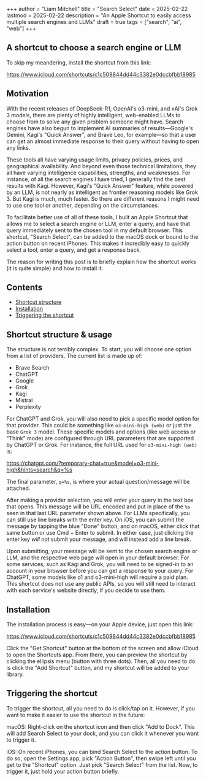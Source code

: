+++
author = "Liam Mitchell"
title = "Search Select"
date = 2025-02-22
lastmod = 2025-02-22
description = "An Apple Shortcut to easily access multiple search engines and LLMs"
draft = true
tags = ["search", "ai", "web"]
+++

## A shortcut to choose a search engine or LLM

To skip my meandering, install the shortcut from this link:

https://www.icloud.com/shortcuts/c1c509844dd44c3382e0dccbfbb18985

## Motivation

With the recent releases of DeepSeek-R1, OpenAI's o3-mini, and xAI's Grok 3
models, there are plenty of highly intelligent, web-enabled LLMs to choose from
to solve any given problem someone might have. Search engines have also begun to
implement AI summaries of results—Google's Gemini, Kagi's "Quick Answer",
and Brave Leo, for example—so that a user can get an almost immediate response
to their query without having to open any links.

These tools all have varying usage limits, privacy policies, prices, and
geographical availability. And beyond even those technical limitations, they all
have varying intelligence capabilities, strengths, and weaknesses. For instance,
of all the search engines I have tried, I generally find the best results with
Kagi. However, Kagi's "Quick Answer" feature, while powered by an LLM, is not
nearly as intelligent as frontier reasoning models like Grok 3. But Kagi is
much, much faster. So there are different reasons I might need to use one tool
or another, depending on the circumstances.

To facilitate better use of all of these tools, I built an Apple Shortcut that
allows me to select a search engine or LLM, enter a query, and have that query
immediately sent to the chosen tool in my default browser. This shortcut,
"Search Select", can be added to the macOS dock or bound to the action button on
recent iPhones. This makes it incredibly easy to quickly select a tool, enter a
query, and get a response back.

The reason for writing this post is to briefly explain how the shortcut works
(it is quite simple) and how to install it.

## Contents

- [Shortcut structure](#shortcut-structure--usage)
- [Installation](#installation)
- [Triggering the shortcut](#triggering-the-shortcut)

## Shortcut structure & usage

The structure is not terribly complex. To start, you will choose one option from
a list of providers. The current list is made up of:

- Brave Search
- ChatGPT
- Google
- Grok
- Kagi
- Mistral
- Perplexity

For ChatGPT and Grok, you will also need to pick a specific model option for
that provider. This could be something like `o3-mini-high (web)` or just the
base `Grok 3` model. These specific models and options (like web access or
"Think" mode) are configured through URL parameters that are supported by
ChatGPT or Grok. For instance, the full URL used for `o3-mini-high (web)` is:

https://chatgpt.com/?temporary-chat=true&model=o3-mini-high&hints=search&q=%s

The final parameter, `q=%s`, is where your actual question/message will be
attached.

After making a provider selection, you will enter your query in the text box
that opens. This message will be URL encoded and put in place of the `%s` seen
in that last URL parameter shown above. For LLMs specifically, you can still
use line breaks with the enter key. On iOS, you can submit the message by
tapping the blue "Done" button, and on macOS, either click that same button or
use Cmd + Enter to submit. In either case, just clicking the enter key *will
not* submit your message, and will instead add a line break.

Upon submitting, your message will be sent to the chosen search engine or LLM,
and the respective web page will open in your default browser. For some
services, such as Kagi and Grok, you will need to be signed-in to an account in
your browser before you can get a response to your query. For ChatGPT, some
models like o1 and o3-mini-high will require a paid plan. This shortcut does not
use any public APIs, so you will still need to interact with each service's
website directly, if you decide to use them.

## Installation

The installation process is easy—on your Apple device, just open this link:

https://www.icloud.com/shortcuts/c1c509844dd44c3382e0dccbfbb18985

Click the "Get Shortcut" button at the bottom of the screen and allow iCloud to
open the Shortcuts app. From there, you can preview the shortcut by clicking the
ellipsis menu (button with three dots). Then, all you need to do is click the
"Add Shortcut" button, and my shortcut will be added to your library.

## Triggering the shortcut

To trigger the shortcut, all you need to do is click/tap on it. However, if you
want to make it easier to use the shortcut in the future:

macOS: Right-click on the shortcut icon and then click "Add to Dock". This will
add Search Select to your dock, and you can click it whenever you want to
trigger it.

iOS: On recent iPhones, you can bind Search Select to the action button. To do
so, open the Settings app, pick "Action Button", then swipe left until you get
to the "Shortcut" option. Just pick "Search Select" from the list. Now, to
trigger it, just hold your action button briefly.
